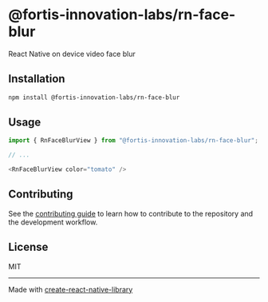 # @fortis-innovation-labs/rn-face-blur

React Native on device video face blur

## Installation

```sh
npm install @fortis-innovation-labs/rn-face-blur
```

## Usage


```js
import { RnFaceBlurView } from "@fortis-innovation-labs/rn-face-blur";

// ...

<RnFaceBlurView color="tomato" />
```


## Contributing

See the [contributing guide](CONTRIBUTING.md) to learn how to contribute to the repository and the development workflow.

## License

MIT

---

Made with [create-react-native-library](https://github.com/callstack/react-native-builder-bob)
